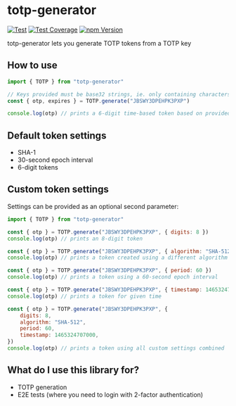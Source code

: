# totp-generator

[![Test](https://github.com/bellstrand/totp-generator/workflows/Test/badge.svg)](https://github.com/bellstrand/totp-generator/actions?query=workflow%3ATest)
[![Test Coverage](https://api.codeclimate.com/v1/badges/5ea846f544cbf46ffcee/test_coverage)](https://codeclimate.com/github/bellstrand/totp-generator/test_coverage)
[![npm Version](https://img.shields.io/npm/v/totp-generator.svg)](https://www.npmjs.com/package/totp-generator)

totp-generator lets you generate TOTP tokens from a TOTP key

## How to use

```javascript
import { TOTP } from "totp-generator"

// Keys provided must be base32 strings, ie. only containing characters matching (A-Z, 2-7, =).
const { otp, expires } = TOTP.generate("JBSWY3DPEHPK3PXP")

console.log(otp) // prints a 6-digit time-based token based on provided key and current time
```

## Default token settings

- SHA-1
- 30-second epoch interval
- 6-digit tokens

## Custom token settings

Settings can be provided as an optional second parameter:

```javascript
import { TOTP } from "totp-generator"

const { otp } = TOTP.generate("JBSWY3DPEHPK3PXP", { digits: 8 })
console.log(otp) // prints an 8-digit token

const { otp } = TOTP.generate("JBSWY3DPEHPK3PXP", { algorithm: "SHA-512" })
console.log(otp) // prints a token created using a different algorithm

const { otp } = TOTP.generate("JBSWY3DPEHPK3PXP", { period: 60 })
console.log(otp) // prints a token using a 60-second epoch interval

const { otp } = TOTP.generate("JBSWY3DPEHPK3PXP", { timestamp: 1465324707000 })
console.log(otp) // prints a token for given time

const { otp } = TOTP.generate("JBSWY3DPEHPK3PXP", {
	digits: 8,
	algorithm: "SHA-512",
	period: 60,
	timestamp: 1465324707000,
})
console.log(otp) // prints a token using all custom settings combined
```

## What do I use this library for?

- TOTP generation
- E2E tests (where you need to login with 2-factor authentication)
